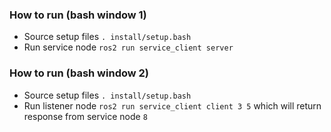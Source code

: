 ### How to run (bash window 1)
- Source setup files `. install/setup.bash`
- Run service node `ros2 run service_client server`

### How to run (bash window 2)
- Source setup files `. install/setup.bash`
- Run listener node `ros2 run service_client client 3 5` which will return response from service node `8`
